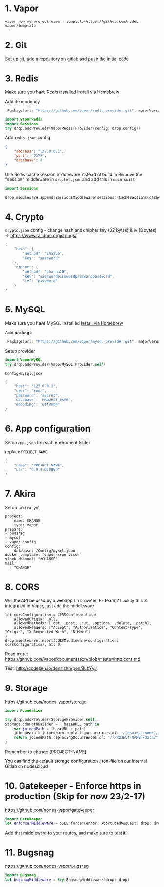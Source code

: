 # 1. Vapor
```
vapor new my-project-name --template=https://github.com/nodes-vapor/template
```

# 2. Git
Set up git, add a repository on gitlab and push the initial code

# 3. Redis
Make sure you have Redis installed [Install via Homebrew](https://gist.github.com/nrollr/eb24336b8fb8e7ba5630)

Add dependency
```swift
.Package(url: "https://github.com/vapor/redis-provider.git", majorVersion: 1)
```

```swift
import VaporRedis
import Sessions
try drop.addProvider(VaporRedis.Provider(config: drop.config))
```

Add `redis.json` config
```json
{
    "address": "127.0.0.1",
    "port": "6379",
    "database": 0
}
```

Use Redis cache session middleware instead of build in
Remove the "session" middleware in `droplet.json` and add this in `main.swift`
```swift
import Sessions

drop.middleware.append(SessionsMiddleware(sessions: CacheSessions(cache: drop.cache)))
```

# 4. Crypto
`crypto.json` config - change hash and chipher key (32 bytes) & iv (8 bytes) -> https://www.random.org/strings/
```swift
{
    "hash": {
        "method": "sha256",
        "key": "password"
    },
    "cipher": {
        "method": "chacha20",
        "key": "passwordpasswordpasswordpassword",
        "iv": "password"
    }
}
```

# 5. MySQL
Make sure you have MySQL installed [Install via Homebrew](https://blog.joefallon.net/2013/10/install-mysql-on-mac-osx-using-homebrew/)

Add package
```swift
.Package(url: "https://github.com/vapor/mysql-provider.git", majorVersion: 1, minor: 1),
```

Setup provider
```swift
import VaporMySQL
try drop.addProvider(VaporMySQL.Provider.self)
```

`Config/mysql.json`
```swift
{
    "host": "127.0.0.1",
    "user": "root",
    "password": "secret",
    "database": "PROJECT_NAME",
    "encoding": "utf8mb4"
}
```

# 6. App configuration 
Setup `app.json` for each enviroment folder

replace `PROJECT_NAME`

```swift
{
    "name": "PROJECT_NAME",
    "url": "0.0.0.0:8080"
}

```

# 7. Akira
Setup `.akira.yml`
```
project:
    name: CHANGE 
    type: vapor
prepare:
- bugsnag
- mysql
- vapor_config
config:
    database: /Config/mysql.json
docker_template: "vapor-supervisor"
slack_channel: "#CHANGE"
mail:
  - "CHANGE"
```

# 8. CORS
Will the API be used by a webapp (in browser, FE team)?
Luckily this is integrated in Vapor, just add the middleware

```
let corsConfiguration = CORSConfiguration(
    allowedOrigin: .all,
    allowedMethods: [.get, .post, .put, .options, .delete, .patch],
    allowedHeaders: ["Accept", "Authorization", "Content-Type", "Origin", "X-Requested-With", "N-Meta"]
)
drop.middleware.insert(CORSMiddleware(configuration: corsConfiguration), at: 0)
```
Read more: https://github.com/vapor/documentation/blob/master/http/cors.md

Test: http://codepen.io/dennishn/pen/BLbYyJ

# 9. Storage
https://github.com/nodes-vapor/storage
```swift
import Foundation

try drop.addProvider(StorageProvider.self)
Storage.cdnPathBuilder = { baseURL, path in
    var joinedPath = (baseURL + path)
    joinedPath = joinedPath.replacingOccurrences(of: "/[PROJECT-NAME]/images/original/", with: "/image/[PROJECT-NAME]/")    
    return joinedPath.replacingOccurrences(of: "/[PROJECT-NAME]/data/", with: "/data/[PROJECT-NAME]/")    
}
 ```
 Remember to change [PROJECT-NAME]

 You can find the default storage configuration .json-file on our internal Gitlab on nodescloud
 
# 10. Gatekeeper - Enforce https in production (Skip for now 23/2-17)
https://github.com/nodes-vapor/gatekeeper
```swift
import Gatekeeper
let enforcerMiddleware = SSLEnforcer(error: Abort.badRequest, drop: drop)
```
Add that middleware to your routes, and make sure to test it!

# 11. Bugsnag
https://github.com/nodes-vapor/bugsnag
```swift
import Bugsnag
let bugsnagMiddleware = try BugsnagMiddleware(drop: drop)
```

